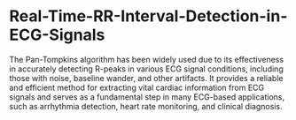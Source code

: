 # Real-Time-RR-Interval-Detection-in-ECG-Signals
The Pan-Tompkins algorithm has been widely used due to its effectiveness in accurately detecting R-peaks in various ECG signal conditions,
including those with noise, baseline wander, and other artifacts.
It provides a reliable and efficient method for extracting vital cardiac information from ECG signals and serves as a fundamental step in many ECG-based applications,
such as arrhythmia detection, heart rate monitoring, and clinical diagnosis.
